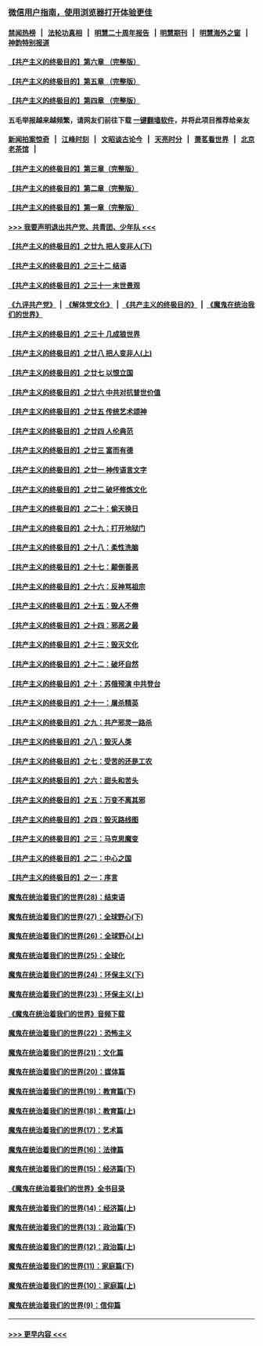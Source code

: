 ### [微信用户指南，使用浏览器打开体验更佳](https://github.com/gfw-breaker/banned-news1/blob/master/indexes/wechat-guide.md?t=0)
#### [禁闻热榜](热点新闻.md?t=0)  &nbsp;&nbsp;|&nbsp;&nbsp; [法轮功真相](https://github.com/gfw-breaker/truth/blob/master/README.md?t=0) &nbsp;&nbsp;|&nbsp;&nbsp; [明慧二十周年报告](https://github.com/gfw-breaker/mh-reports/blob/master/README.md?t=0) &nbsp;&nbsp;|&nbsp;&nbsp;[明慧期刊](https://github.com/gfw-breaker/mh-qikan) &nbsp;&nbsp;|&nbsp;&nbsp; [明慧海外之窗](https://github.com/gfw-breaker/mh-news/blob/master/README.md?t=0) &nbsp;&nbsp;|&nbsp;&nbsp; [神韵特别报道](https://github.com/gfw-breaker/mh-news/blob/master/shenyun.md?t=0)
#### [【共产主义的终极目的】第六章 （完整版）](../pages/nsc422/n11428913.md?t=02171922) 
#### [【共产主义的终极目的】第五章 （完整版）](../pages/nsc422/n11428912.md?t=02171922) 
#### [【共产主义的终极目的】第四章 （完整版）](../pages/nsc422/n11428907.md?t=02171922) 
#### 五毛举报越来越频繁，请网友们前往下载 [一键翻墙软件](https://github.com/gfw-breaker/ssr-accounts)，并将此项目推荐给亲友
#### [新闻拍案惊奇](https://github.com/gfw-breaker/banned-news1/blob/master/pages/link4.md) &nbsp;&nbsp;|&nbsp;&nbsp; [江峰时刻](https://github.com/gfw-breaker/banned-news1/blob/master/pages/link4.md) &nbsp;&nbsp;|&nbsp;&nbsp; [文昭谈古论今](https://github.com/gfw-breaker/banned-news1/blob/master/pages/link4.md) &nbsp;&nbsp;|&nbsp;&nbsp; [天亮时分](https://github.com/gfw-breaker/banned-news1/blob/master/pages/link4.md) &nbsp;&nbsp;|&nbsp;&nbsp; [萧茗看世界](https://github.com/gfw-breaker/banned-news1/blob/master/pages/link4.md) &nbsp;&nbsp;|&nbsp;&nbsp; [北京老茶馆](https://github.com/gfw-breaker/banned-news1/blob/master/pages/link4.md) &nbsp;&nbsp;|&nbsp;&nbsp; 
#### [【共产主义的终极目的】第三章（完整版）](../pages/nsc422/n11428848.md?t=02171922) 
#### [【共产主义的终极目的】第二章（完整版）](../pages/nsc422/n11428831.md?t=02171922) 
#### [【共产主义的终极目的】第一章（完整版）](../pages/nsc422/n11417651.md?t=02171922) 
#### [>>> 我要声明退出共产党、共青团、少年队 <<<](https://github.com/begood0513/goodnews/blob/master/quit/letter.md) 
#### [【共产主义的终极目的】之廿九 把人变非人(下)](../pages/nsc422/n11344140.md?t=02171922) 
#### [【共产主义的终极目的】之三十二 结语](../pages/nsc422/n11360535.md?t=02171922) 
#### [【共产主义的终极目的】之三十一 末世景观](../pages/nsc422/n11351129.md?t=02171922) 
#### [《九评共产党》](https://github.com/begood0513/9ping.md/blob/master/README.md) &nbsp;|&nbsp; [《解体党文化》](../../../../jtdwh.md/blob/master/README.md)  &nbsp;|&nbsp; [《共产主义的终极目的》](../../../../gczydzjmd.md/blob/master/README.md) &nbsp;|&nbsp; [《魔鬼在统治我们的世界》](../../../../mgztzwmdsj.md/blob/master/README.md) 
#### [【共产主义的终极目的】之三十 几成狼世界](../pages/nsc422/n11348280.md?t=02171922) 
#### [【共产主义的终极目的】之廿八 把人变非人(上)](../pages/nsc422/n11340492.md?t=02171922) 
#### [【共产主义的终极目的】之廿七 以恨立国](../pages/nsc422/n11336944.md?t=02171922) 
#### [【共产主义的终极目的】之廿六 中共对抗普世价值](../pages/nsc422/n11324785.md?t=02171922) 
#### [【共产主义的终极目的】之廿五 传统艺术颂神](../pages/nsc422/n11296396.md?t=02171922) 
#### [【共产主义的终极目的】之廿四 人伦典范](../pages/nsc422/n11296397.md?t=02171922) 
#### [【共产主义的终极目的】之廿三 富而有德](../pages/nsc422/n11283598.md?t=02171922) 
#### [【共产主义的终极目的】之廿一 神传语言文字](../pages/nsc422/n11263265.md?t=02171922) 
#### [【共产主义的终极目的】之廿二 破坏修炼文化](../pages/nsc422/n11245728.md?t=02171922) 
#### [【共产主义的终极目的】之二十：偷天换日](../pages/nsc422/n11238846.md?t=02171922) 
#### [【共产主义的终极目的】之十九：打开地狱门](../pages/nsc422/n11206376.md?t=02171922) 
#### [【共产主义的终极目的】之十八：柔性洗脑](../pages/nsc422/n11199994.md?t=02171922) 
#### [【共产主义的终极目的】之十七：颠倒善恶](../pages/nsc422/n11179782.md?t=02171922) 
#### [【共产主义的终极目的】之十六：反神骂祖宗](../pages/nsc422/n11166798.md?t=02171922) 
#### [【共产主义的终极目的】之十五：毁人不倦](../pages/nsc422/n11166792.md?t=02171922) 
#### [【共产主义的终极目的】之十四：邪恶之最](../pages/nsc422/n11150249.md?t=02171922) 
#### [【共产主义的终极目的】之十三：毁灭文化](../pages/nsc422/n11135227.md?t=02171922) 
#### [【共产主义的终极目的】之十二：破坏自然](../pages/nsc422/n11135214.md?t=02171922) 
#### [【共产主义的终极目的】之十：苏俄预演 中共登台](../pages/nsc422/n11118424.md?t=02171922) 
#### [【共产主义的终极目的】之十一：屠杀精英](../pages/nsc422/n11118442.md?t=02171922) 
#### [【共产主义的终极目的】之九：共产邪灵一路杀](../pages/nsc422/n11114139.md?t=02171922) 
#### [【共产主义的终极目的】之八：毁灭人类](../pages/nsc422/n11108503.md?t=02171922) 
#### [【共产主义的终极目的】之七：受苦的还是工农](../pages/nsc422/n11101809.md?t=02171922) 
#### [【共产主义的终极目的】之六：甜头和苦头](../pages/nsc422/n11096971.md?t=02171922) 
#### [【共产主义的终极目的】之五：万变不离其邪](../pages/nsc422/n11091285.md?t=02171922) 
#### [【共产主义的终极目的】之四：毁灭路线图](../pages/nsc422/n11086284.md?t=02171922) 
#### [【共产主义的终极目的】之三：马克思魔变](../pages/nsc422/n11061941.md?t=02171922) 
#### [【共产主义的终极目的】之二：中心之国](../pages/nsc422/n11047728.md?t=02171922) 
#### [【共产主义的终极目的】之一：序言](../pages/nsc422/n11086077.md?t=02171922) 
#### [魔鬼在统治着我们的世界(28)：结束语](../pages/nsc422/n10936246.md?t=02171922) 
#### [魔鬼在统治着我们的世界(27)：全球野心(下)](../pages/nsc422/n10928319.md?t=02171922) 
#### [魔鬼在统治着我们的世界(26)：全球野心(上)](../pages/nsc422/n10900318.md?t=02171922) 
#### [魔鬼在统治着我们的世界(25)：全球化](../pages/nsc422/n10788205.md?t=02171922) 
#### [魔鬼在统治着我们的世界(24)：环保主义(下)](../pages/nsc422/n10695307.md?t=02171922) 
#### [魔鬼在统治着我们的世界(23)：环保主义(上)](../pages/nsc422/n10688613.md?t=02171922) 
#### [《魔鬼在统治着我们的世界》音频下载](../pages/nsc422/n10635553.md?t=02171922) 
#### [魔鬼在统治着我们的世界(22)：恐怖主义](../pages/nsc422/n10614727.md?t=02171922) 
#### [魔鬼在统治着我们的世界(21)：文化篇](../pages/nsc422/n10597706.md?t=02171922) 
#### [魔鬼在统治着我们的世界(20)：媒体篇](../pages/nsc422/n10586579.md?t=02171922) 
#### [魔鬼在统治着我们的世界(19)：教育篇(下)](../pages/nsc422/n10564808.md?t=02171922) 
#### [魔鬼在统治着我们的世界(18)：教育篇(上)](../pages/nsc422/n10526970.md?t=02171922) 
#### [魔鬼在统治着我们的世界(17)：艺术篇](../pages/nsc422/n10499093.md?t=02171922) 
#### [魔鬼在统治着我们的世界(16)：法律篇](../pages/nsc422/n10485969.md?t=02171922) 
#### [魔鬼在统治着我们的世界(15)：经济篇(下)](../pages/nsc422/n10469975.md?t=02171922) 
#### [《魔鬼在统治着我们的世界》全书目录](../pages/nsc422/n10464261.md?t=02171922) 
#### [魔鬼在统治着我们的世界(14)：经济篇(上)](../pages/nsc422/n10457370.md?t=02171922) 
#### [魔鬼在统治着我们的世界(13)：政治篇(下)](../pages/nsc422/n10448270.md?t=02171922) 
#### [魔鬼在统治着我们的世界(12)：政治篇(上)](../pages/nsc422/n10444576.md?t=02171922) 
#### [魔鬼在统治着我们的世界(11)：家庭篇(下)](../pages/nsc422/n10440961.md?t=02171922) 
#### [魔鬼在统治着我们的世界(10)：家庭篇(上)](../pages/nsc422/n10435448.md?t=02171922) 
#### [魔鬼在统治着我们的世界(9)：信仰篇](../pages/nsc422/n10432159.md?t=02171922) 

----
#### [ >>> 更早内容 <<< ](../indexes/nsc422-earlier.md)
